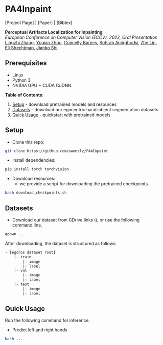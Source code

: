 # PA4Inpaint
[Project Page] |  [Paper] | [Bibtex]
<!-- (https://chail.github.io/latent-composition/) -->
<!-- <img src="https://github.com/owenzlz/EgoHOS/blob/main/stitch.gif" style="width:800px;"> -->

**Perceptual Artifacts Localization for Inpainting**\
*European Conference on Computer Vision (ECCV), 2022, Oral Presentation*\
[Lingzhi Zhang](https://owenzlz.github.io/), [Yuqian Zhou](https://yzhouas.github.io/), [Connelly Barnes](http://www.connellybarnes.com/work/), [Sohrab Amirghodsi](https://scholar.google.com/citations?user=aFrtZOIAAAAJ&hl=en), [Zhe Lin](https://sites.google.com/site/zhelin625/), [Eli Shechtman](https://research.adobe.com/person/eli-shechtman/), [Jianbo Shi](https://www.cis.upenn.edu/~jshi/)


## Prerequisites
- Linux
- Python 3
- NVIDIA GPU + CUDA CuDNN

**Table of Contents:**<br>
1. [Setup](#setup) - download pretrained models and resources
2. [Datasets](#datasets) - download our egocentric hand-object segmentation datasets
3. [Quick Usage](#pretrained) - quickstart with pretrained models<br>


## Setup
- Clone this repo:
```bash
git clone https://github.com/owenzlz/PA4Inpaint
```

- Install dependencies:
```bash
pip install torch torchvision
```

- Download resources:
	- we provide a script for downloading the pretrained checkpoints. 
```bash
bash download_checkpoints.sh
```

## Datasets
- Download our dataset from GDrive links (), or use the following command line.
```bash
gdown ...
```

After downloading, the dataset is structured as follows: 
```bash
- [egohos dataset root]
    |- train
        |- image
        |- label
    |- val 
        |- image
        |- label
    |- test
        |- image
        |- label
```

## Quick Usage

Run the following command for inference. 

- Predict left and right hands
```bash
bash ...
```

